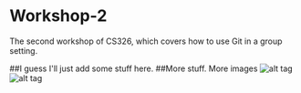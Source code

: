 # Workshop-2

The second workshop of CS326, which covers how to use Git in a group setting.

##I guess I'll just add some stuff here.
##More stuff. More images
![alt tag](https://i.imgur.com/xVtN37y.jpg)
![alt tag](https://i.imgur.com/JgtAo12.jpg)
